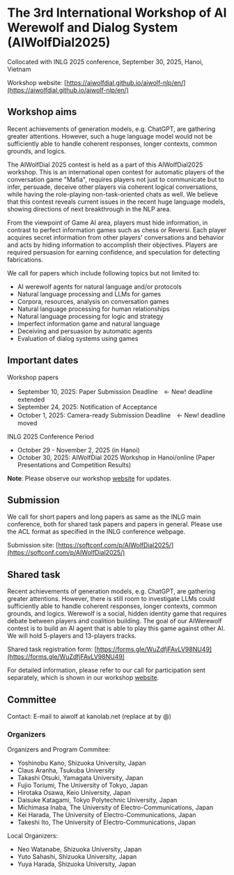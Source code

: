 # The 3rd International Workshop of AI Werewolf and Dialog System (AIWolfDial2025)
Collocated with INLG 2025 conference, September 30, 2025, Hanoi, Vietnam

Workshop website: [https://aiwolfdial.github.io/aiwolf-nlp/en/](https://aiwolfdial.github.io/aiwolf-nlp/en/)

## Workshop aims

Recent achievements of generation models, e.g. ChatGPT, are gathering greater attentions. However, such a huge language model would not be sufficiently able to handle coherent responses, longer contexts, common grounds, and logics. 

The AIWolfDial 2025 contest is held as a part of this AIWolfDial2025 workshop. This is an international open contest for automatic players of the conversation game "Mafia", requires players not just to communicate but to infer, persuade, deceive other players via coherent logical conversations, while having the role-playing non-task-oriented chats as well. We believe that this contest reveals current issues in the recent huge language models, showing directions of next breakthrough in the NLP area.

From the viewpoint of Game AI area, players must hide information, in contrast to perfect information games such as chess or Reversi. Each player acquires secret information from other players' conversations and behavior and acts by hiding information to accomplish their objectives. Players are required persuasion for earning confidence, and speculation for detecting fabrications.

We call for papers which include following topics but not limited to:

* AI werewolf agents for natural language and/or protocols
* Natural language processing and LLMs for games
* Corpora, resources, analysis on conversation games 
* Natural language processing for human relationships 
* Natural language processing for logic and strategy
* Imperfect information game and natural language
* Deceiving and persuasion by automatic agents  
* Evaluation of dialog systems using games

## Important dates

Workshop papers

* September 10, 2025: Paper Submission Deadline　← New! deadline extended
* September 24, 2025: Notification of Acceptance
* October 1, 2025: Camera-ready Submission Deadline　← New! deadline moved

INLG 2025 Conference Period

* October 29 - November 2, 2025 (in Hanoi)
* October 30, 2025: AIWolfDial 2025 Workshop in Hanoi/online (Paper Presentations and Competition Results)

**Note**: Please observe our workshop [website](https://aiwolfdial.github.io/aiwolf-nlp/en/) for updates. 

## Submission

We call for short papers and long papers as same as the INLG main conference, both for shared task papers and papers in general. Please use the ACL format as specified in the INLG conference webpage.   

Submission site: [https://softconf.com/p/AIWolfDial2025/](https://softconf.com/p/AIWolfDial2025/)


## Shared task
Recent achievements of generation models, e.g. ChatGPT, are gathering greater attentions. However, there is still room to investigate LLMs could sufficiently able to handle coherent responses, longer contexts, common grounds, and logics. 
Werewolf is a social, hidden identity game that requires debate between players and coalition building. The goal of our AIWerewolf contest is to build an AI agent that is able to play this game against other AI. We will hold 5-players and 13-players tracks. 

Shared task registration form: [https://forms.gle/WuZdfjFAvLV98NU49](https://forms.gle/WuZdfjFAvLV98NU49)

For detailed information, please refer to our call for participation sent separately, which is shown in our workshop [website](https://aiwolfdial.github.io/aiwolf-nlp/en/).

## Committee

Contact: E-mail to aiwolf at kanolab.net (replace at by @)

### Organizers

Organizers and Program Commitee:

* Yoshinobu Kano, Shizuoka University, Japan
* Claus Aranha, Tsukuba University
* Takashi Otsuki, Yamagata University, Japan 
* Fujio Toriumi, The University of Tokyo, Japan
* Hirotaka Osawa, Keio University, Japan
* Daisuke Katagami, Tokyo Polytechnic University, Japan
* Michimasa Inaba, The University of Electro-Communications, Japan
* Kei Harada, The University of Electro-Communications, Japan
* Takeshi Ito, The University of Electro-Communications, Japan

Local Organizers:

* Neo Watanabe, Shizuoka University, Japan
* Yuto Sahashi, Shizuoka University, Japan
* Yuya Harada, Shizuoka University, Japan

